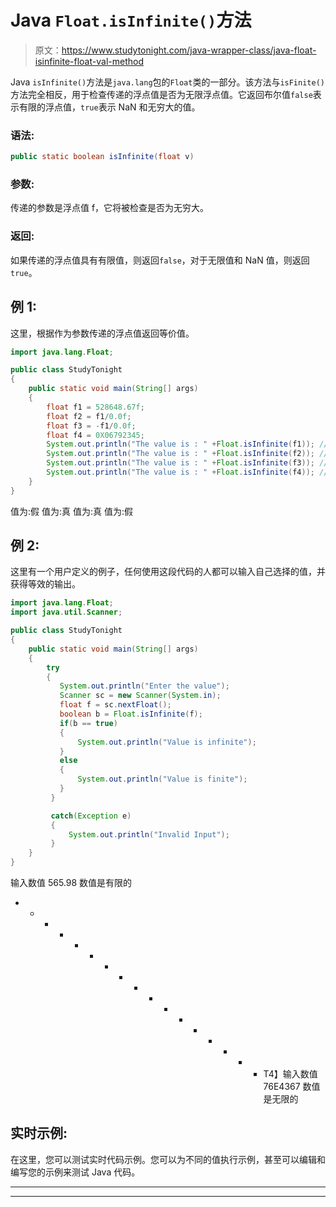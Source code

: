 # Java `Float.isInfinite()`方法

> 原文：<https://www.studytonight.com/java-wrapper-class/java-float-isinfinite-float-val-method>

Java `isInfinite()`方法是`java.lang`包的`Float`类的一部分。该方法与`isFinite()` 方法完全相反，用于检查传递的浮点值是否为无限浮点值。它返回布尔值`false`表示有限的浮点值，`true`表示 NaN 和无穷大的值。

### 语法:

```java
public static boolean isInfinite(float v) 
```

### 参数:

传递的参数是浮点值 f，它将被检查是否为无穷大。

### 返回:

如果传递的浮点值具有有限值，则返回`false`，对于无限值和 NaN 值，则返回`true`。

## 例 1:

这里，根据作为参数传递的浮点值返回等价值。

```java
import java.lang.Float;

public class StudyTonight
{  
    public static void main(String[] args) 
    {  
        float f1 = 528648.67f;  
        float f2 = f1/0.0f; 
        float f3 = -f1/0.0f;
        float f4 = 0X06792345;
        System.out.println("The value is : " +Float.isInfinite(f1)); //returns false for finite value  
        System.out.println("The value is : " +Float.isInfinite(f2)); //returns true for infinite value 
        System.out.println("The value is : " +Float.isInfinite(f3)); //returns true for infinaite value 
        System.out.println("The value is : " +Float.isInfinite(f4)); // returns false for finite value
    }  
} 
```

值为:假
值为:真
值为:真
值为:假

## 例 2:

这里有一个用户定义的例子，任何使用这段代码的人都可以输入自己选择的值，并获得等效的输出。

```java
import java.lang.Float;
import java.util.Scanner;

public class StudyTonight
{  
    public static void main(String[] args) 
    {  
        try
        {
           System.out.println("Enter the value");
           Scanner sc = new Scanner(System.in);
           float f = sc.nextFloat();
           boolean b = Float.isInfinite(f);
           if(b == true)
           {
               System.out.println("Value is infinite");
           }
           else
           {
               System.out.println("Value is finite");
           }
         }

         catch(Exception e)
         {
             System.out.println("Invalid Input");
         }   
    }
} 
```

输入数值
565.98
数值是有限的
* * * * * * * * * * * * * * * * * T4】输入数值
76E4367
数值是无限的

## 实时示例:

在这里，您可以测试实时代码示例。您可以为不同的值执行示例，甚至可以编辑和编写您的示例来测试 Java 代码。

* * *

* * *